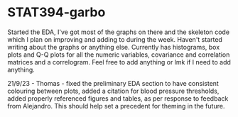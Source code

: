 # STAT394-garbo

Started the EDA, I've got most of the graphs on there and the skeleton code which I plan on improving and adding to during the week. 
Haven't started writing about the graphs or anything else. 
Currently has histograms, box plots and Q-Q plots for all the numeric variables, covariance and correlation matrices and a correlogram. 
Feel free to add anything or lmk if I need to add anything.

21/9/23 - Thomas - fixed the preliminary EDA section to have consistent colouring between plots, added a citation for blood pressure thresholds, added properly referenced figures and tables, as per response to feedback from Alejandro. This should help set a precedent for theming in the future.
